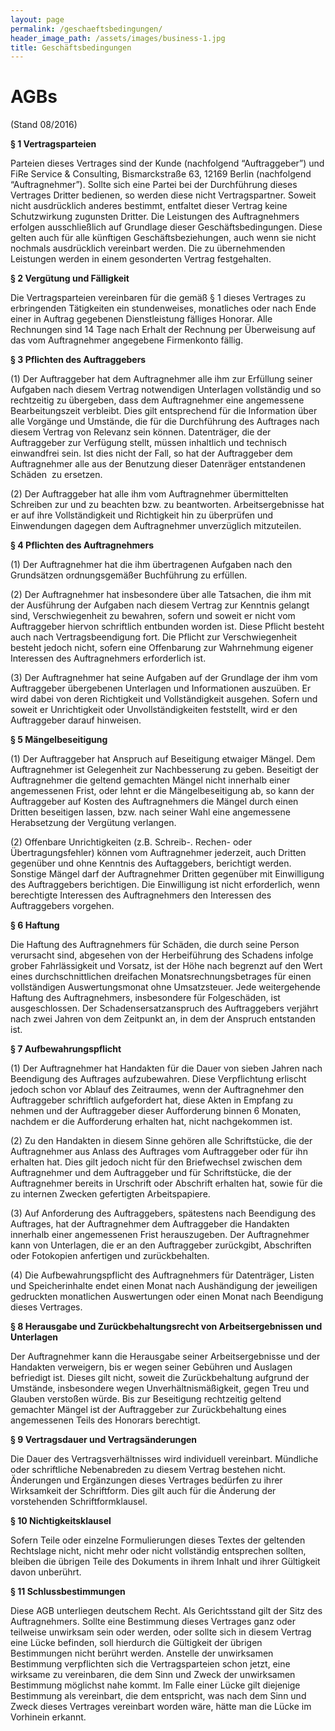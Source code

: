 ```yaml
---
layout: page
permalink: /geschaeftsbedingungen/
header_image_path: /assets/images/business-1.jpg
title: Geschäftsbedingungen
---
```



# AGBs

(Stand 08/2016)

**&sect; 1 Vertragsparteien**

Parteien dieses Vertrages sind der Kunde (nachfolgend “Auftraggeber”) und FiRe Service & Consulting, Bismarckstra&szlig;e 63, 12169 Berlin (nachfolgend “Auftragnehmer”). Sollte sich eine Partei bei der Durchf&uuml;hrung dieses Vertrages Dritter bedienen, so werden diese nicht Vertragspartner. Soweit nicht ausdr&uuml;cklich anderes bestimmt, entfaltet dieser Vertrag keine Schutzwirkung zugunsten Dritter. Die Leistungen des Auftragnehmers erfolgen ausschlie&szlig;lich auf Grundlage dieser Gesch&auml;ftsbedingungen. Diese gelten auch f&uuml;r alle k&uuml;nftigen Gesch&auml;ftsbeziehungen, auch wenn sie nicht nochmals ausdr&uuml;cklich vereinbart werden. Die zu &uuml;bernehmenden Leistungen werden in einem gesonderten Vertrag festgehalten.

**&sect; 2 Verg&uuml;tung und F&auml;lligkeit**

Die Vertragsparteien vereinbaren f&uuml;r die gem&auml;&szlig; &sect; 1 dieses Vertrages zu erbringenden T&auml;tigkeiten ein stundenweises, monatliches oder nach Ende einer in Auftrag gegebenen Dienstleistung f&auml;lliges Honorar. Alle Rechnungen sind 14 Tage nach Erhalt der Rechnung per &Uuml;berweisung auf das vom Auftragnehmer angegebene Firmenkonto f&auml;llig.

**&sect; 3 Pflichten des Auftraggebers**

(1) Der Auftraggeber hat dem Auftragnehmer alle ihm zur Erf&uuml;llung seiner Aufgaben nach diesem Vertrag notwendigen Unterlagen vollst&auml;ndig und so rechtzeitig zu &uuml;bergeben, dass dem Auftragnehmer eine angemessene Bearbeitungszeit verbleibt. Dies gilt entsprechend f&uuml;r die Information &uuml;ber alle Vorg&auml;nge und Umst&auml;nde, die f&uuml;r die Durchf&uuml;hrung des Auftrages nach diesem Vertrag von Relevanz sein k&ouml;nnen. Datentr&auml;ger, die der Auftraggeber zur Verf&uuml;gung stellt, m&uuml;ssen inhaltlich und technisch einwandfrei sein. Ist dies nicht der Fall, so hat der Auftraggeber dem Auftragnehmer alle aus der Benutzung dieser Datenr&auml;ger entstandenen Sch&auml;den &nbsp;zu ersetzen.

(2) Der Auftraggeber hat alle ihm vom Auftragnehmer &uuml;bermittelten Schreiben zur und zu beachten bzw. zu beantworten. Arbeitsergebnisse hat er auf ihre Vollst&auml;ndigkeit und Richtigkeit hin zu &uuml;berpr&uuml;fen und Einwendungen dagegen dem Auftragnehmer unverz&uuml;glich mitzuteilen.

**&sect; 4 Pflichten des Auftragnehmers**

(1) Der Auftragnehmer hat die ihm &uuml;bertragenen Aufgaben nach den Grunds&auml;tzen ordnungsgem&auml;&szlig;er Buchf&uuml;hrung zu erf&uuml;llen.

(2) Der Auftragnehmer hat insbesondere &uuml;ber alle Tatsachen, die ihm mit der Ausf&uuml;hrung der Aufgaben nach diesem Vertrag zur Kenntnis gelangt sind, Verschwiegenheit zu bewahren, sofern und soweit er nicht vom Auftraggeber hiervon schriftlich entbunden worden ist. Diese Pflicht besteht auch nach Vertragsbeendigung fort. Die Pflicht zur Verschwiegenheit besteht jedoch nicht, sofern eine Offenbarung zur Wahrnehmung eigener Interessen des Auftragnehmers erforderlich ist.

(3) Der Auftragnehmer hat seine Aufgaben auf der Grundlage der ihm vom Auftraggeber &uuml;bergebenen Unterlagen und Informationen auszu&uuml;ben. Er wird dabei von deren Richtigkeit und Vollst&auml;ndigkeit ausgehen. Sofern und soweit er Unrichtigkeit oder Unvollst&auml;ndigkeiten feststellt, wird er den Auftraggeber darauf hinweisen.

**&sect; 5 M&auml;ngelbeseitigung**

(1) Der Auftraggeber hat Anspruch auf Beseitigung etwaiger M&auml;ngel. Dem Auftragnehmer ist Gelegenheit zur Nachbesserung zu geben. Beseitigt der Auftragnehmer die geltend gemachten M&auml;ngel nicht innerhalb einer angemessenen Frist, oder lehnt er die M&auml;ngelbeseitigung ab, so kann der Auftraggeber auf Kosten des Auftragnehmers die M&auml;ngel durch einen Dritten beseitigen lassen, bzw. nach seiner Wahl eine angemessene Herabsetzung der Verg&uuml;tung verlangen.

(2) Offenbare Unrichtigkeiten (z.B. Schreib-. Rechen- oder &Uuml;bertragungsfehler) k&ouml;nnen vom Auftragnehmer jederzeit, auch Dritten gegen&uuml;ber und ohne Kenntnis des Auftaggebers, berichtigt werden. Sonstige M&auml;ngel darf der Auftragnehmer Dritten gegen&uuml;ber mit Einwilligung des Auftraggebers berichtigen. Die Einwilligung ist nicht erforderlich, wenn berechtigte Interessen des Auftragnehmers den Interessen des Auftraggebers vorgehen.

**&sect; 6 Haftung**

Die Haftung des Auftragnehmers f&uuml;r Sch&auml;den, die durch seine Person verursacht sind, abgesehen von der Herbeif&uuml;hrung des Schadens infolge grober Fahrl&auml;ssigkeit und Vorsatz, ist der H&ouml;he nach begrenzt auf den Wert eines durchschnittlichen dreifachen Monatsrechnungsbetrages f&uuml;r einen vollst&auml;ndigen Auswertungsmonat ohne Umsatzsteuer. Jede weitergehende Haftung des Auftragnehmers, insbesondere f&uuml;r Folgesch&auml;den, ist ausgeschlossen. Der Schadensersatzanspruch des Auftraggebers verj&auml;hrt nach zwei Jahren von dem Zeitpunkt an, in dem der Anspruch entstanden ist.

**&sect; 7 Aufbewahrungspflicht**

(1) Der Auftragnehmer hat Handakten f&uuml;r die Dauer von sieben Jahren nach Beendigung des Auftrages aufzubewahren. Diese Verpflichtung erlischt jedoch schon vor Ablauf des Zeitraumes, wenn der Auftragnehmer den Auftraggeber schriftlich aufgefordert hat, diese Akten in Empfang zu nehmen und der Auftraggeber dieser Aufforderung binnen 6 Monaten, nachdem er die Aufforderung erhalten hat, nicht nachgekommen ist.

(2) Zu den Handakten in diesem Sinne geh&ouml;ren alle Schriftst&uuml;cke, die der Auftragnehmer aus Anlass des Auftrages vom Auftraggeber oder f&uuml;r ihn erhalten hat. Dies gilt jedoch nicht f&uuml;r den Briefwechsel zwischen dem Auftragnehmer und dem Auftraggeber und f&uuml;r Schriftst&uuml;cke, die der Auftragnehmer bereits in Urschrift oder Abschrift erhalten hat, sowie f&uuml;r die zu internen Zwecken gefertigten Arbeitspapiere.

(3) Auf Anforderung des Auftraggebers, sp&auml;testens nach Beendigung des Auftrages, hat der Auftragnehmer dem Auftraggeber die Handakten innerhalb einer angemessenen Frist herauszugeben. Der Auftragnehmer kann von Unterlagen, die er an den Auftraggeber zur&uuml;ckgibt, Abschriften oder Fotokopien anfertigen und zur&uuml;ckbehalten.

(4) Die Aufbewahrungspflicht des Auftragnehmers f&uuml;r Datentr&auml;ger, Listen und Speicherinhalte endet einen Monat nach Aush&auml;ndigung der jeweiligen gedruckten monatlichen Auswertungen oder einen Monat nach Beendigung dieses Vertrages.

**&sect; 8 Herausgabe und Zur&uuml;ckbehaltungsrecht von Arbeitsergebnissen und Unterlagen**

Der Auftragnehmer kann die Herausgabe seiner Arbeitsergebnisse und der Handakten verweigern, bis er wegen seiner Geb&uuml;hren und Auslagen befriedigt ist. Dieses gilt nicht, soweit die Zur&uuml;ckbehaltung aufgrund der Umst&auml;nde, insbesondere wegen Unverh&auml;ltnism&auml;&szlig;igkeit, gegen Treu und Glauben versto&szlig;en w&uuml;rde. Bis zur Beseitigung rechtzeitig geltend gemachter M&auml;ngel ist der Auftraggeber zur Zur&uuml;ckbehaltung eines angemessenen Teils des Honorars berechtigt.

**&sect; 9 Vertragsdauer und Vertrags&auml;nderungen**

Die Dauer des Vertragsverh&auml;ltnisses wird individuell vereinbart. M&uuml;ndliche oder schriftliche Nebenabreden zu diesem Vertrag bestehen nicht. &Auml;nderungen und Erg&auml;nzungen dieses Vertrages bed&uuml;rfen zu ihrer Wirksamkeit der Schriftform. Dies gilt auch f&uuml;r die &Auml;nderung der vorstehenden Schriftformklausel.

**&sect; 10 Nichtigkeitsklausel**

Sofern Teile oder einzelne Formulierungen dieses Textes der geltenden Rechtslage nicht, nicht mehr oder nicht vollst&auml;ndig entsprechen sollten, bleiben die &uuml;brigen Teile des Dokuments in ihrem Inhalt und ihrer G&uuml;ltigkeit davon unber&uuml;hrt.

**&sect; 11 Schlussbestimmungen**

Diese AGB unterliegen deutschem Recht. Als Gerichtsstand gilt der Sitz des Auftragnehmers. Sollte eine Bestimmung dieses Vertrages ganz oder teilweise unwirksam sein oder werden, oder sollte sich in diesem Vertrag eine L&uuml;cke befinden, soll hierdurch die G&uuml;ltigkeit der &uuml;brigen Bestimmungen nicht ber&uuml;hrt werden. Anstelle der unwirksamen Bestimmung verpflichten sich die Vertragsparteien schon jetzt, eine wirksame zu vereinbaren, die dem Sinn und Zweck der unwirksamen Bestimmung m&ouml;glichst nahe kommt. Im Falle einer L&uuml;cke gilt diejenige Bestimmung als vereinbart, die dem entspricht, was nach dem Sinn und Zweck dieses Vertrages vereinbart worden w&auml;re, h&auml;tte man die L&uuml;cke im Vorhinein erkannt.

&nbsp;